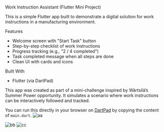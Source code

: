 Work Instruction Assistant (Flutter Mini Project)

This is a simple Flutter app built to demonstrate a digital solution for work instructions in a manufacturing environment.

 Features

- Welcome screen with "Start Task" button
- Step-by-step checklist of work instructions
- Progress tracking (e.g., "2 / 4 completed")
- Task completed message when all steps are done
- Clean UI with cards and icons

 Built With

- Flutter (via DartPad)


This app was created as part of a mini-challenge inspired by Wärtsilä’s Summer Power opportunity. It simulates a scenario where work instructions can be interactively followed and tracked.



You can run this directly in your browser on [DartPad](https://dartpad.dev/flutter) by copying the content of `main.dart`.
![aa](https://github.com/user-attachments/assets/38a85cf1-fef8-4c7c-a766-c5ce996413a7)


![bb](https://github.com/user-attachments/assets/68336c37-6ae4-4a90-bd9c-a5e650c12ef5)
![cc](https://github.com/user-attachments/assets/e8a124d9-f01b-42cb-a7c8-31c92465746b)


